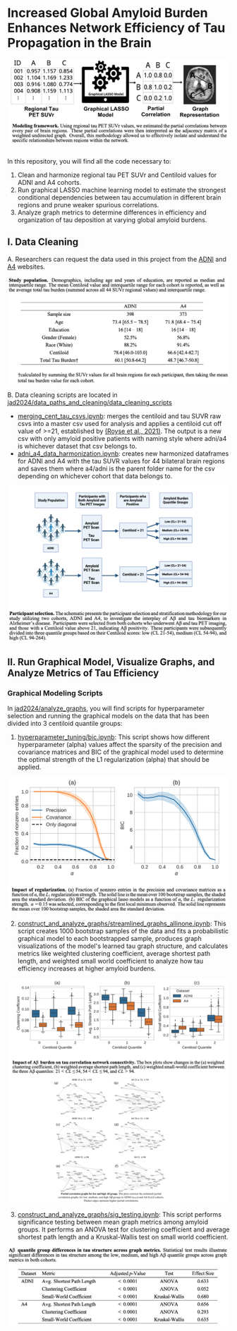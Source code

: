 # Increased Global Amyloid Burden Enhances Network Efficiency of Tau Propagation in the Brain

<div align="center">
    <img src="/readme_photos/new_model.png" alt="Screenshot">
</div>

<br />

In this repository, you will find all the code necessary to:  
1. Clean and harmonize regional tau PET SUVr and Centiloid values for ADNI and A4 cohorts.  
2. Run graphical LASSO machine learning model to estimate the strongest conditional dependencies between tau accumulation in different brain regions and prune weaker spurious correlations.  
3. Analyze graph metrics to determine differences in efficiency and organization of tau deposition at varying global amyloid burdens.   

## I. Data Cleaning  

A. Researchers can request the data used in this project from the [ADNI](https://adni.loni.usc.edu/data-samples/access-data/) and [A4](https://a4study.org/) websites.

<div align="center">
    <img src="/readme_photos/new_pop.png" alt="Screenshot">
</div>

B. Data cleaning scripts are located in [jad2024/data_paths_and_cleaning/data_cleaning_scripts](https://github.com/vkola-lab/jad2024/tree/main/data_paths_and_cleaning/data_cleaning_scripts)

- [merging_cent_tau_csvs.ipynb](https://github.com/vkola-lab/jad2024/blob/main/data_paths_and_cleaning/data_cleaning_scripts/merging_cent_tau_csvs.ipynb): merges the centiloid and tau SUVR raw csvs into a master csv used for analysis and applies a centiloid cut off value of >=21, established by [(Royse et al., 2021)](https://pubmed.ncbi.nlm.nih.gov/33971965/). The output is a new csv with only amyloid positive patients with naming style where adni/a4 is whichever dataset that csv belongs to.
- [adni_a4_data_harmonization.ipynb](https://github.com/vkola-lab/jad2024/blob/main/data_paths_and_cleaning/data_cleaning_scripts/adni_a4_data_harmonization.ipynb): creates new harmonized dataframes for ADNI and A4 with the tau SUVR values for 44 bilateral brain regions and saves them where a4/adni is the parent folder name for the csv depending on whichever cohort that data belongs to.

<div align="center">  
    <img src="/readme_photos/new_select.png" alt="Screenshot">
</div>

## II. Run Graphical Model, Visualize Graphs, and Analyze Metrics of Tau Efficiency

### Graphical Modeling Scripts 

In [jad2024/analyze_graphs](https://github.com/vkola-lab/jad2024/tree/main/analyze_graphs), you will find scripts for hyperparameter selection and running the graphical models on the data that has been divided into 3 centiloid quantile groups:

1. [hyperparameter_tuning/bic.ipynb](https://github.com/vkola-lab/jad2024/blob/main/analyze_graphs/hyperparameter_tuning/bic.ipynb): This script shows how different hyperparameter (alpha) values affect the sparsity of the precision and covariance matrices and BIC of the graphical model used to determine the optimal strength of the L1 regularization (alpha) that should be applied.

<div align="center">
    <img src="/readme_photos/new_bic.png" alt="Screenshot">
</div>

2. [construct_and_analyze_graphs/streamlined_graphs_allinone.ipynb](https://github.com/vkola-lab/jad2024/blob/main/analyze_graphs/construct_and_analyze_graphs/streamlined_graphs_allinone.ipynb): This script creates 1000 bootstrap samples of the data and fits a probabilistic graphical model to each bootstrapped sample, produces graph visualizations of the model's learned tau graph structure, and calculates metrics like weighted clustering coefficient, average shortest path length, and weighted small world coefficient to analyze how tau efficiency increases at higher amyloid burdens.

<div style="text-align:center;">
    <img src="/readme_photos/new_box.png" alt="Screenshot">
</div>

<div style="text-align:center;">
    <img src="/readme_photos/new_vis2.jpg" alt="Screenshot">
</div>

3. [construct_and_analyze_graphs/sig_testing.ipynb](https://github.com/vkola-lab/jad2024/blob/main/analyze_graphs/construct_and_analyze_graphs/sig_testing.ipynb): This script performs significance testing between mean graph metrics among amyloid groups. It performs an ANOVA test for clustering coefficient and average shortest path length and a Kruskal-Wallis test on small world coefficient.

<div align="center">
    <img src="/readme_photos/new_anova.png" alt="Screenshot">
</div>
